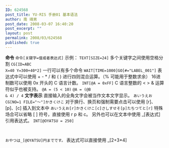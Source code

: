 ```yaml
---
ID: 624568
post_title: YU-RIS 手册01 基本语法
author: 南 靖男
post_date: 2008-03-07 16:40:20
post_excerpt: ""
layout: post
permalink: 2008/03/624568
published: true
---
```

<strong>命令</strong>
<code>命令[关键字=值或者表达式]</code>
示例：
<code>TEXT[SIZE=24]</code>
多个关键字之间使用空格分割
<code>CG[ID=ABC X=40 Y=300+40*2]</code>
一行可以有多个命令
<code>WAIT[TIME=1000]GO[#="LABEL_001"]</code>
表达式中可以使用 + - * / 和 ( ) 进行四则混合运算。（% 可能用于整数求余）
16进制数可以使用 0x 开头的 C 语言计数。
<code>INT[@A = 0xFF]</code>
C 语言整数的 &lt; &gt; &amp; 运算符似乎也被支持。
<code>@A = (5 &lt; 10)</code>
<code>@A = (@B &amp; 4) / 4</code>
<strong>文字表示</strong>
直接输入的全角文字会被当作文本文字显示。
<code>あいうえお</code>
<code>CG[NO=1 FILE="～"]かきくけこ</code>
对于换行、换页和强制需要点击可以使用 [r]、[p]、[c] 插入到文本中
<code>あいうえお[r]かきくけこ[c]さしすせそ[p]たちつてと[r]</code>
特殊场合可以省略 [ ] 符号，直接使用 r p 和 c。
另外也可以在文本中使用 _[表达式] 引用表达式。
<code>INT[@OYATSU = 250]

おやつは_[@OYATSU]円までです。</code>
表达式可以直接使用 _[2+3*4]